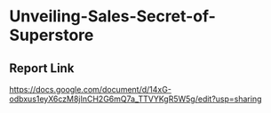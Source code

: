 # Unveiling-Sales-Secret-of-Superstore
## Report Link
https://docs.google.com/document/d/14xG-odbxus1eyX6czM8jInCH2G6mQ7a_TTVYKgR5W5g/edit?usp=sharing
